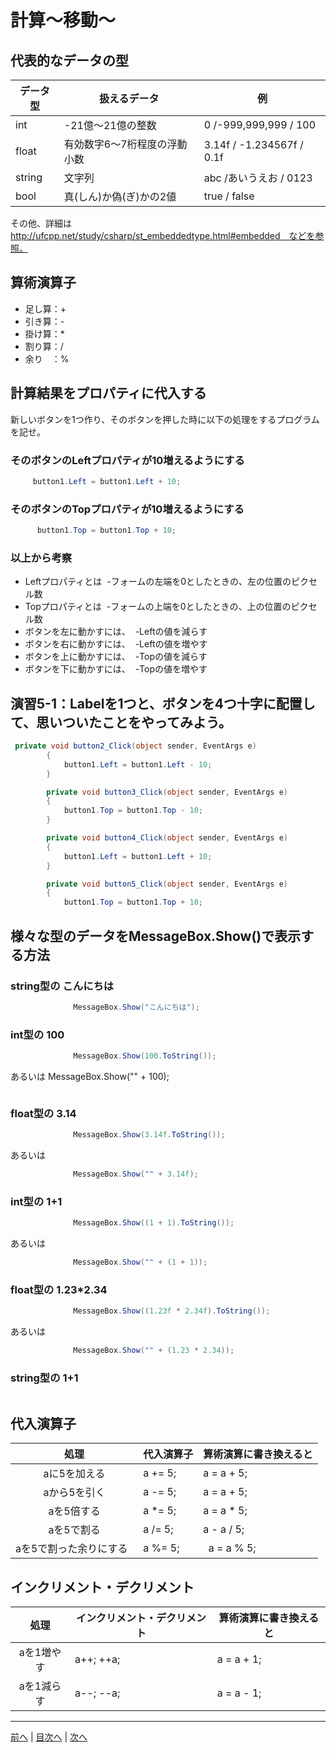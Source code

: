 # 計算～移動～

## 代表的なデータの型
|データ型|扱えるデータ|例|
|-------|-----------|--|
|int    | -21億～21億の整数  | 0 /-999,999,999 / 100 |
|float  | 有効数字6～7桁程度の浮動小数 | 3.14f / -1.234567f / 0.1f |
|string | 文字列　 | abc /あいうえお / 0123  |
|bool   | 真(しん)か偽(ぎ)かの2値 |true / false  |

その他、詳細は http://ufcpp.net/study/csharp/st_embeddedtype.html#embedded　などを参照。

## 算術演算子
- 足し算：+
- 引き算：-
- 掛け算：*
- 割り算：/
- 余り　：%

## 計算結果をプロパティに代入する
新しいボタンを1つ作り、そのボタンを押した時に以下の処理をするプログラムを記せ。

### そのボタンのLeftプロパティが10増えるようにする
```cs
     button1.Left = button1.Left + 10;
```

### そのボタンのTopプロパティが10増えるようにする
```cs
      button1.Top = button1.Top + 10;
```

### 以上から考察
- Leftプロパティとは
  -フォームの左端を0としたときの、左の位置のピクセル数
- Topプロパティとは
  -フォームの上端を0としたときの、上の位置のピクセル数
- ボタンを左に動かすには、
  -Leftの値を減らす
- ボタンを右に動かすには、
  -Leftの値を増やす
- ボタンを上に動かすには、
  -Topの値を減らす
- ボタンを下に動かすには、
  -Topの値を増やす

## 演習5-1：Labelを1つと、ボタンを4つ十字に配置して、思いついたことをやってみよう。

```cs
 private void button2_Click(object sender, EventArgs e)
        {
            button1.Left = button1.Left - 10;
        }

        private void button3_Click(object sender, EventArgs e)
        {
            button1.Top = button1.Top - 10;
        }

        private void button4_Click(object sender, EventArgs e)
        {
            button1.Left = button1.Left + 10;
        }

        private void button5_Click(object sender, EventArgs e)
        {
            button1.Top = button1.Top + 10;

```

## 様々な型のデータをMessageBox.Show()で表示する方法
### string型の こんにちは
```cs
              MessageBox.Show("こんにちは");
```

### int型の 100
```cs
              MessageBox.Show(100.ToString());
```

あるいは
              MessageBox.Show("" + 100);
```cs
```
              
### float型の 3.14
```cs
              MessageBox.Show(3.14f.ToString());
```
              
あるいは

```cs
              MessageBox.Show("" + 3.14f);
```

### int型の 1+1
```cs
              MessageBox.Show((1 + 1).ToString());
```

あるいは

```cs
              MessageBox.Show("" + (1 + 1));
```

### float型の 1.23*2.34
```cs
              MessageBox.Show((1.23f * 2.34f).ToString());
```

あるいは

```cs
              MessageBox.Show("" + (1.23 * 2.34));
```

### string型の 1+1
```cs

```

## 代入演算子
|処理                   |代入演算子|算術演算に書き換えると|
|:---------------------:|---------|-------------------|
|aに5を加える            | a += 5; |  a = a + 5;       |
|aから5を引く           |  a -= 5;  |  a = a + 5;       |
|aを5倍する             |  a *= 5; |  a = a * 5;       |
|aを5で割る             | a /= 5;  |  a - a / 5;       |
|aを5で割った余りにする   |a %= 5; |   a = a % 5;       |

## インクリメント・デクリメント
|処理      |インクリメント・デクリメント|算術演算に書き換えると|
|:-------:|--------------------------|----------------------|
|aを1増やす| a++;    ++a;           |  a = a + 1;       |		
|aを1減らす|a--;	  --a;           |  a = a - 1;       |

---

[前へ](04.md) | [目次へ](README.md#%E7%9B%AE%E6%AC%A1) | [次へ](06.md)
